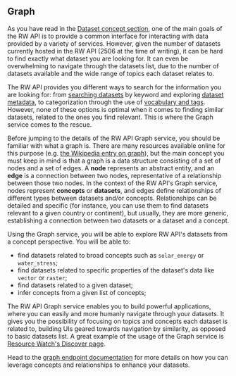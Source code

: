 ## Graph

As you have read in the [Dataset concept section](/index-rw.html#dataset), one of the main goals of the RW API is to provide a common interface for interacting with data provided by a variety of services. However, given the number of datasets currently hosted in the RW API (2506 at the time of writing), it can be hard to find exactly what dataset you are looking for. It can even be overwhelming to navigate through the datasets list, due to the number of datasets available and the wide range of topics each dataset relates to.

The RW API provides you different ways to search for the information you are looking for: from [searching datasets](/index-rw.html#search) by keyword and exploring [dataset metadata](/index-rw.html#metadata12), to categorization through the use of [vocabulary and tags](/index-rw.html#vocabulary-and-tags). However, none of these options is optimal when it comes to finding similar datasets, related to the ones you find relevant. This is where the Graph service comes to the rescue.

Before jumping to the details of the RW API Graph service, you should be familiar with what a graph is. There are many resources available online for this purpose (e.g. [the Wikipedia entry on graph](https://en.wikipedia.org/wiki/Graph_(abstract_data_type))), but the main concept you must keep in mind is that a graph is a data structure consisting of a set of nodes and a set of edges. A **node** represents an abstract entity, and an **edge** is a connection between two nodes, representative of a relationship between those two nodes. In the context of the RW API's Graph service, nodes represent **concepts** or **datasets**, and edges define relationships of different types between datasets and/or concepts. Relationships can be detailed and specific (for instance, you can use them to find datasets relevant to a given country or continent), but usually, they are more generic, establishing a connection between two datasets or a dataset and a concept.

Using the Graph service, you will be able to explore RW API's datasets from a concept perspective. You will be able to:

* find datasets related to broad concepts such as `solar_energy` or `water_stress`;
* find datasets related to specific properties of the dataset's data like `vector` or `raster`;
* find datasets related to a given dataset;
* infer concepts from a given list of concepts;

The RW API Graph service enables you to build powerful applications, where you can easily and more humanly navigate through your datasets. It gives you the possibility of focusing on topics and concepts each dataset is related to, building UIs geared towards navigation by similarity, as opposed to basic datasets list. A great example of the usage of the Graph service is [Resource Watch's Discover page](https://resourcewatch.org/data/explore).

Head to the [graph endpoint documentation](/index-rw.html#graph17) for more details on how you can leverage concepts and relationships to enhance your datasets.